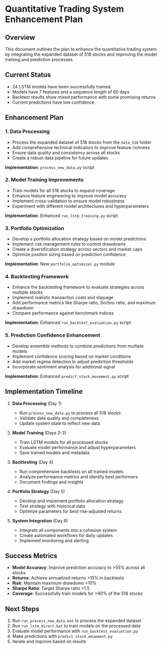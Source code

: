 # Quantitative Trading System Enhancement Plan

## Overview
This document outlines the plan to enhance the quantitative trading system by integrating the expanded dataset of 518 stocks and improving the model training and prediction processes.

## Current Status
- 24 LSTM models have been successfully trained
- Models have 7 features and a sequence length of 60 days
- Backtest results show mixed performance with some promising returns
- Current predictions have low confidence

## Enhancement Plan

### 1. Data Processing
- Process the expanded dataset of 518 stocks from the `data_518` folder
- Add comprehensive technical indicators to improve feature richness
- Ensure data quality and consistency across all stocks
- Create a robust data pipeline for future updates

**Implementation**: `process_new_data.py` script

### 2. Model Training Improvements
- Train models for all 518 stocks to expand coverage
- Enhance feature engineering to improve model accuracy
- Implement cross-validation to ensure model robustness
- Experiment with different model architectures and hyperparameters

**Implementation**: Enhanced `run_lstm_training.py` script

### 3. Portfolio Optimization
- Develop a portfolio allocation strategy based on model predictions
- Implement risk management rules to control drawdowns
- Create a diversification strategy across sectors and market caps
- Optimize position sizing based on prediction confidence

**Implementation**: New `portfolio_optimizer.py` module

### 4. Backtesting Framework
- Enhance the backtesting framework to evaluate strategies across multiple stocks
- Implement realistic transaction costs and slippage
- Add performance metrics like Sharpe ratio, Sortino ratio, and maximum drawdown
- Compare performance against benchmark indices

**Implementation**: Enhanced `run_backtest_evaluation.py` script

### 5. Prediction Confidence Enhancement
- Develop ensemble methods to combine predictions from multiple models
- Implement confidence scoring based on market conditions
- Add market regime detection to adjust prediction thresholds
- Incorporate sentiment analysis for additional signal

**Implementation**: Enhanced `predict_stock_movement.py` script

## Implementation Timeline

1. **Data Processing** (Day 1)
   - Run `process_new_data.py` to process all 518 stocks
   - Validate data quality and completeness
   - Update system state to reflect new data

2. **Model Training** (Days 2-3)
   - Train LSTM models for all processed stocks
   - Evaluate model performance and adjust hyperparameters
   - Save trained models and metadata

3. **Backtesting** (Day 4)
   - Run comprehensive backtests on all trained models
   - Analyze performance metrics and identify best performers
   - Document findings and insights

4. **Portfolio Strategy** (Day 5)
   - Develop and implement portfolio allocation strategy
   - Test strategy with historical data
   - Optimize parameters for best risk-adjusted returns

5. **System Integration** (Day 6)
   - Integrate all components into a cohesive system
   - Create automated workflows for daily updates
   - Implement monitoring and alerting

## Success Metrics
- **Model Accuracy**: Improve prediction accuracy to >55% across all stocks
- **Returns**: Achieve annualized returns >15% in backtests
- **Risk**: Maintain maximum drawdown <10%
- **Sharpe Ratio**: Target Sharpe ratio >1.5
- **Coverage**: Successfully train models for >90% of the 518 stocks

## Next Steps
1. Run `run_process_new_data.bat` to process the expanded dataset
2. Run `run_lstm_direct.bat` to train models on the processed data
3. Evaluate model performance with `run_backtest_evaluation.py`
4. Make predictions with `predict_stock_movement.py`
5. Iterate and improve based on results